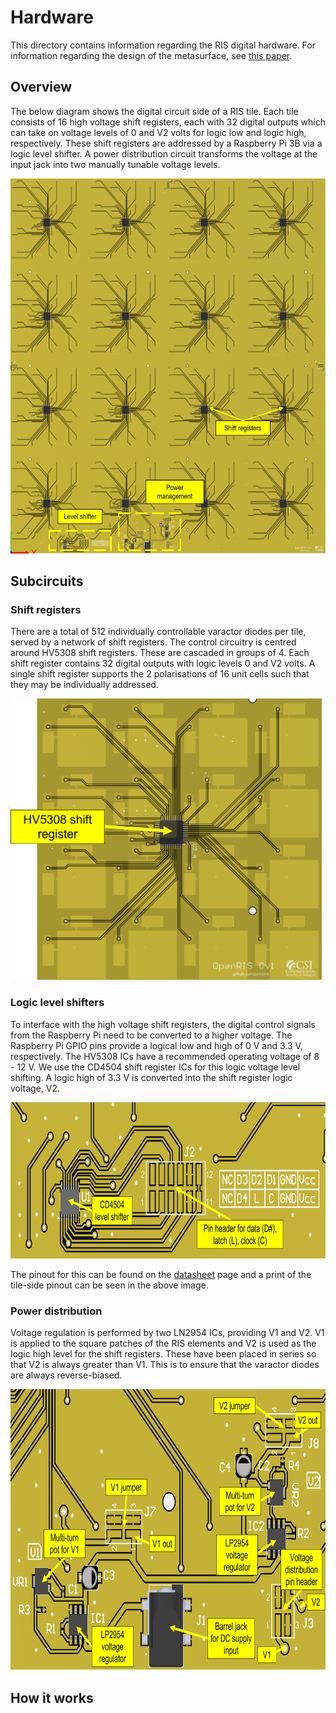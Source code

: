 # Hardware

This directory contains information regarding the RIS digital hardware. For information regarding the design of the metasurface, see [this paper](https://github.com/jimrains/USCRIS/blob/main/publications/1_bit_DP_EuCAP_2023_Conference-5.pdf).

## Overview

The below diagram shows the digital circuit side of a RIS tile. Each tile consists of 16 high voltage shift registers, each with 32 digital outputs which can take on voltage levels of 0 and V2 volts for logic low and logic high, respectively. These shift registers are addressed by a Raspberry Pi 3B via a logic level shifter. A power distribution circuit transforms the voltage at the input jack into two manually tunable voltage levels.

<img src="images/overview.png" height="600" />

## Subcircuits

### Shift registers

There are a total of 512 individually controllable varactor diodes per tile, served by a network of shift registers. The control circuitry is centred around HV5308 shift registers. These are cascaded in groups of 4. Each shift register contains 32 digital outputs with logic levels 0 and V2 volts. A single shift register supports the 2 polarisations of 16 unit cells such that they may be individually addressed.

<img src="images/shift_register.png" height="450" />

### Logic level shifters

To interface with the high voltage shift registers, the digital control signals from the Raspberry Pi need to be converted to a higher voltage. The Raspberry Pi GPIO pins provide a logical low and high of 0 V and 3.3 V, respectively. The HV5308 ICs have a recommended operating voltage of 8 - 12 V. We use the CD4504 shift register ICs for this logic voltage level shifting. A logic high of 3.3 V is converted into the shift register logic voltage, V2.

<img src="images/level_shifter.png" height="250" />

The pinout for this can be found on the [datasheet](../datasheet) page and a print of the tile-side pinout can be seen in the above image.

### Power distribution

Voltage regulation is performed by two LN2954 ICs, providing V1 and V2. V1 is applied to the square patches of the RIS elements and V2 is used as the logic high level for the shift registers. These have been placed in series so that V2 is always greater than V1. This is to ensure that the varactor diodes are always reverse-biased.

<img src="images/power_distribution.png" height="450" />


## How it works

